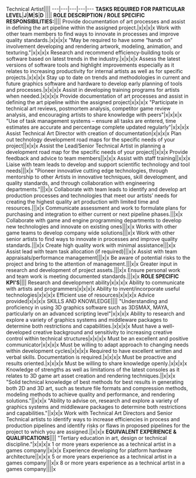 Technical Artist||||
---|---|---|---|---
**TASKS REQUIRED FOR PARTICULAR LEVEL**|**J**|**M**|**S**|**D**
||||
**ROLE DESCRIPTION / ROLE SPECIFIC RESPONSIBILITIES:**||||
Provide documentation of art processes and assist in defining the art pipeline within the assigned project.|x|x|x|x
Work with other team members to find ways to innovate in processes and improve quality standards.|x|x|x|x
"May be required to have some “hands on” involvement developing and rendering artwork, modeling, animation, and texturing."|x|x|x|x
Research and recommend efficiency-building tools or software based on latest trends in the industry.|x|x|x|x
Assess the latest versions of software tools and highlight improvements especially as it relates to increasing productivity for internal artists as well as for specific projects.|x|x|x|x
Stay up to date on trends and methodologies in current and future graphics software and hardware to develop early planning of tools and processes.|x|x|x|x
Assist in developing training programs for artists when needed.|x|x|x|x
Provide documentation of art processes and assist in defining the art pipeline within the assigned project|x|x|x|x
"Participate in technical art reviews, postmortem analysis, competitor game review analysis, and encouraging artists to share knowledge with peers"|x|x|x|x
"Use of task management systems – ensure all tasks are entered, time estimates are accurate and percentage complete updated regularly"|x|x|x|x
Assist Technical Art Director with creation of documentation|x|x|x|x
Plan out technology development road maps for the specific needs of your project||x|x|x
Assist the Lead/Senior Technical Artist in planning a development road map for the specific needs of your project||x|x|x
Provide feedback and advice to team members||x|x|x
Assist with staff training||x|x|x
Liaise with team leads to develop and support scientific technology and tool needs|||x|x
"Pioneer innovative cutting edge technologies, through mentorship to other Artists in innovative techniques, skill development, and quality standards, and through collaboration with engineering departments."|||x|x
Collaborate with team leads to identify and develop art production processes and technologies that meet our artists’ needs for creating the highest quality art production with limited time and resources.|||x|x
Communicate assessment and work to formulate plans for purchasing and integration to either current or next pipeline phases.|||x|x
Collaborate with game and engine programming departments to develop new technologies and innovate on existing ones|||x|x
Works with other game teams to develop company wide solutions|||x|x
Work with other senior artists to find ways to innovate in processes and improve quality standards.|||x|x
Create high quality work with minimal assistance|||x|x
Assist lead with team task allocation (if required)|||x|x
Assist with team appraisals/performance management|||x|x
Be aware of potential risks to the project and bring to the attention of management.|||x|x
Greater input in research and development of project assets.|||x|x
Ensure personal work and team work is meeting documented standards.|||x|x
**ROLE SPECIFIC KPI'S**||||
Research and development ability|x|x|x|x
Ability to communicate with artists and programmers|x|x|x|x
Ability to invent/incorporate useful technologies|x|x|x|x
Efficient use of resources|x|x|x|x
Advice provided|x|x|x|x
SKILLS AND KNOWLEDGE||||
"Understanding and proficiency in using 3D graphics software such as 3DSMAX, MAYA, particularly on an advanced scripting level"|x|x|x|x
Ability to research and explore a variety of graphics systems and middleware packages to determine both restrictions and capabilities.|x|x|x|x
Must have a well-developed creative background and sensitivity to increasing creative control within technical structures|x|x|x|x
Must be an excellent and positive communicator|x|x|x|x
Must be willing to adapt approach to changing needs within development cycles|x|x|x|x
Required to have excellent written and verbal skills. Documentation is required.|x|x|x|x
Must be proactive and results oriented.|x|x|x|x
Must be willing to share knowledge openly.|x|x|x|x
Knowledge of strengths as well as limitations of the latest consoles as it relates to 3D game art asset creation and rendering techniques.||x|x|x
"Solid technical knowledge of best methods for best results in generating both 2D and 3D art, such as texture file formats and compression methods, modeling methods to achieve quality and performance, and rendering solutions."||x|x|x
"Ability to advise on, research and explore a variety of graphics systems and middleware packages to determine both restrictions and capabilities."||x|x|x
Work with Technical Art Directors and Senior Technical artists to identify ways to increase efficiencies in process and production pipelines and identify risks or flaws in proposed pipelines for the project to which you are assigned.||x|x|x
**EQUIVALENT EXPERIENCE & QUALIFICATIONS**||||
"Tertiary education in art, design or technical discipline."|x|x|x|x
1 or more years experience as a technical artist in a games company||x|x|x
Experience developing for platform hardware architecture||x|x|x
5 or more years experience as a technical artist in a games company|||x|x
8 or more years experience as a technical artist in a games company||||x
